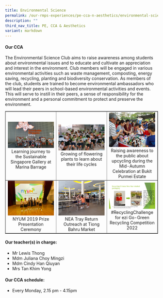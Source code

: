 ```yaml
---
title: Environmental Science
permalink: /our-rmps-experiences/pe-cca-n-aesthetics/environmental-science/
description: ""
third_nav_title: PE, CCA & Aesthetics
variant: markdown
---
```

<h4><strong>Our CCA</strong></h4>
<p>The Environmental Science Club aims to raise awareness among students about environmental issues and to educate and cultivate an appreciation and interest in the environment. Club members will be engaged in various environmental activities such as waste management, composting, energy saving, recycling, planting and biodiversity conservation. As members of the club, students are trained to become environmental ambassadors who will lead their peers in school-based environmental activities and events. This will serve to instill in their peers, a sense of responsibility for the environment and a personal commitment to protect and preserve the environment.</p>
<table style="border-collapse: collapse; width: 100%;" border="1">
<tbody>
<tr>
<td style="width: 33.3333%; text-align: center;"><img src="/images/es1.jpg">Learning journey to the Sustainable Singapore Gallery at Marina Barrage</td>
<td style="width: 33.3333%; text-align: center;"><img src="/images/es2.jpg">Growing of flowering plants to learn about their life cycles</td>
<td style="width: 33.3333%; text-align: center;"><img src="/images/es3.jpg">Raising awareness to the public about upcycling during the Mid-Autumn Celebration at Bukit Purmei Estate</td>
</tr>
<tr>
<td style="width: 33.3333%; text-align: center;"><img src="/images/es4.jpg">NYUM 2019 Prize Presentation Ceremony</td>
<td style="width: 33.3333%; text-align: center;"><img src="/images/es5.jpg">NEA Tray Return Outreach at Tiong Bahru Market</td>
<td style="width: 33.3333%; text-align: center;"><img src="/images/es6.jpg">#RecyclingChallenge for ezi Go-Green Recycling Competition 2022</td>
</tr>
</tbody>
</table>
<h4><strong>Our teacher(s) in charge:</strong></h4>
<ul>
<li>Mr Lewis Thong</li>
<li>Mdm Juliana Choy Mingzi</li>
<li>Mdm Cindy Han Qiuyan</li>
	<li>Mrs Tan Khim Yong</li>
</ul>
<h4><strong>Our CCA schedule:</strong></h4>
<ul>
<li>Every Monday, 2.15 pm - 4.15pm&nbsp;</li>
</ul>